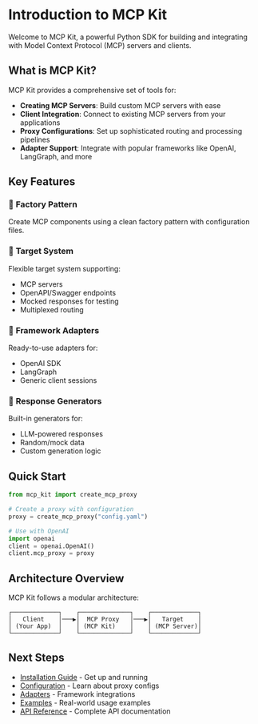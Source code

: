 # Introduction to MCP Kit

Welcome to MCP Kit, a powerful Python SDK for building and integrating with Model Context Protocol (MCP) servers and clients.

## What is MCP Kit?

MCP Kit provides a comprehensive set of tools for:

- **Creating MCP Servers**: Build custom MCP servers with ease
- **Client Integration**: Connect to existing MCP servers from your applications  
- **Proxy Configurations**: Set up sophisticated routing and processing pipelines
- **Adapter Support**: Integrate with popular frameworks like OpenAI, LangGraph, and more

## Key Features

### 🔧 **Factory Pattern**
Create MCP components using a clean factory pattern with configuration files.

### 🎯 **Target System**
Flexible target system supporting:
- MCP servers
- OpenAPI/Swagger endpoints  
- Mocked responses for testing
- Multiplexed routing

### 🔌 **Framework Adapters**
Ready-to-use adapters for:
- OpenAI SDK
- LangGraph
- Generic client sessions

### 🎲 **Response Generators**
Built-in generators for:
- LLM-powered responses
- Random/mock data
- Custom generation logic

## Quick Start

```python
from mcp_kit import create_mcp_proxy

# Create a proxy with configuration
proxy = create_mcp_proxy("config.yaml")

# Use with OpenAI
import openai
client = openai.OpenAI()
client.mcp_proxy = proxy
```

## Architecture Overview

MCP Kit follows a modular architecture:

```
┌─────────────┐    ┌──────────────┐    ┌─────────────┐
│   Client    │───▶│  MCP Proxy   │───▶│   Target    │
│ (Your App)  │    │ (MCP Kit)    │    │ (MCP Server)│
└─────────────┘    └──────────────┘    └─────────────┘
```

## Next Steps

- [Installation Guide](./installation.md) - Get up and running
- [Configuration](./configuration.md) - Learn about proxy configs
- [Adapters](./adapters.md) - Framework integrations  
- [Examples](./examples.md) - Real-world usage examples
- [API Reference](../reference/) - Complete API documentation

